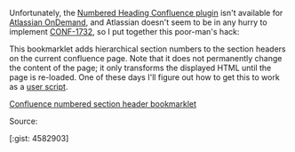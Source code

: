 <!-- 
.. title: Confluence numbered heading bookmarklet
.. slug: confluence-numbered-heading-bookmarklet
.. date: 2013/01/20 19:42:27
.. tags: Confluence, bookmarklet, JavaScript
.. link:
.. description:
-->
Unfortunately, the [Numbered Heading Confluence plugin](https://marketplace.atlassian.com/plugins/nl.avisi.confluence.plugins.numberedheadings) isn't available for [Atlassian OnDemand](https://confluence.atlassian.com/display/AOD/Atlassian+OnDemand+Plugin+Policy#AtlassianOnDemandPluginPolicy-Confluence), and Atlassian doesn't seem to be in any hurry to implement [CONF-1732](https://jira.atlassian.com/browse/CONF-1732), so I put together this poor-man's hack:

This bookmarklet adds hierarchical section numbers to the section headers on the current confluence page. Note that it does not permanently change the content of the page; it only transforms the displayed HTML until the page is re-loaded. One of these days I'll figure out how to get this to work as a [user script](http://userscripts.org/).

[Confluence numbered section header bookmarklet](javascript:%28function%28%29%2520%7Bfunction%2520addSectionNumber%2520%28elem%2C%2520sectionNumber%2C%2520parentSection%2C%2520level%29%2520%7Bvar%2520sectionNumberStr%2520%3D%2520%2527%2527%3Bvar%2520sectionSpan%3Bif%2520%28level%2520%3E%25201%29%2520%7BsectionNumberStr%2520%3D%2520parentSection%2520%2B%2520%2527.%2527%2520%2B%2520sectionNumber%3B%7D%2520else%2520if%2520%28level%2520%3E%25200%29%2520%7BsectionNumberStr%2520%3D%2520sectionNumber.toString%28%29%3B%7Dif%2520%28level%2520%3E%25200%2520%26%26%2520jQuery%28elem%29.find%28%2527.section-number%2527%29.length%2520%3D%3D%3D%25200%2520%29%2520%7BsectionSpan%2520%3D%2520jQuery%28%2527%3Cspan%2520class%3D%2522section-number%2522%3E%2527%29.text%28sectionNumberStr%2520%2B%2520%2527%2520%2527%29%3BjQuery%28elem%29.prepend%28sectionSpan%29%3B%7Dif%2520%28%2520level%2520%3D%3D%3D%25200%2520%29%2520%7BjQuery%28elem%29.find%28%2527h1%2527%29.each%28%2520function%28index%2C%2520element%29%2520%7BaddSectionNumber%28element%2C%2520%28index%2520%2B%25201%29%2C%2520sectionNumberStr%2C%2520%28level%2520%2B%25201%29%29%3B%7D%29%3B%7D%2520else%2520if%2520%28%2520level%2520%3C%25206%2520%29%2520%7BjQuery%28elem%29.nextUntil%28%2527h%2527%2520%2B%2520level%2C%2520%2527h%2527%2520%2B%2520level%2520%2B%2520%2527%2Ch%2527%2520%2B%2520%28level%2520%2B%25201%29%29.each%28%2520function%28index%2C%2520element%29%2520%7BaddSectionNumber%28element%2C%2520%28index%2520%2B%25201%29%2C%2520sectionNumberStr%2C%2520%28level%2520%2B%25201%29%29%3B%7D%29%3B%7Dreturn%3B%7DaddSectionNumber%28jQuery%28%2527%23main-content%2527%29.first%28%29%2C%25200%2C%2520%2527%2527%2C%25200%29%3B%7D%29%28%29%3B)

Source:

[:gist: 4582903]
